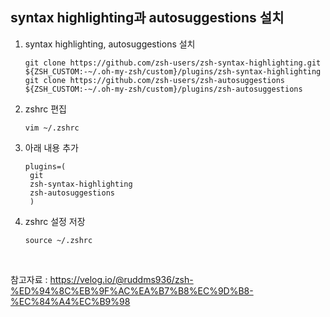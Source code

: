 ## syntax highlighting과 autosuggestions 설치

1. syntax highlighting, autosuggestions 설치
   ```console
   git clone https://github.com/zsh-users/zsh-syntax-highlighting.git ${ZSH_CUSTOM:-~/.oh-my-zsh/custom}/plugins/zsh-syntax-highlighting
   git clone https://github.com/zsh-users/zsh-autosuggestions ${ZSH_CUSTOM:-~/.oh-my-zsh/custom}/plugins/zsh-autosuggestions
   ```

2. zshrc 편집
   ```console
   vim ~/.zshrc
   ```

3. 아래 내용 추가
   ```console
   plugins=(
    git
    zsh-syntax-highlighting
    zsh-autosuggestions
    )

4. zshrc 설정 저장
   ```console
   source ~/.zshrc
   ```

<br>

참고자료 : https://velog.io/@ruddms936/zsh-%ED%94%8C%EB%9F%AC%EA%B7%B8%EC%9D%B8-%EC%84%A4%EC%B9%98








